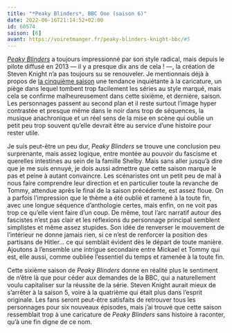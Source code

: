 ```yaml
---
title: "*Peaky Blinders*, BBC One (saison 6)"
date: 2022-06-16T21:14:52+02:00
id: 60574 
saison: [6]
avant: https://voiretmanger.fr/peaky-blinders-knight-bbc/#5
---
```


[*Peaky Blinders*](https://voiretmanger.fr/peaky-blinders-knight-bbc/) a toujours impressionné par son style radical, mais depuis le pilote diffusé en 2013 — il y a presque dix ans de cela ! —, la création de Steven Knight n’a pas toujours su se renouveler. Je mentionnais déjà à propos de [la cinquième saison](https://voiretmanger.fr/peaky-blinders-knight-bbc/#5) une tendance inquiétante à la caricature, un piège dans lequel tombent trop facilement les séries au style marqué, mais cela se confirme malheureusement dans cette sixième, et dernière, saison. Les personnages passent au second plan et il reste surtout l’image hyper contrastée et presque même dans le noir dans trop de séquences, la musique anachronique et un réel sens de la mise en scène qui oublie un petit peu trop souvent qu’elle devrait être au service d’une histoire pour rester utile.

Je suis peut-être un peu dur, *Peaky Blinders* se trouve une conclusion peu surprenante, mais assez logique, entre montée au pouvoir du fascisme et querelles intestines au sein de la famille Shelby. Mais sans aller jusqu’à dire que je me suis ennuyé, je dois aussi admettre que cette saison marque le pas et peine à autant convaincre. Les scénaristes ont un petit peu de mal à nous faire comprendre leur direction et en particulier toute la revanche de Tommy, attendue après le final de la saison précédente, est assez floue. On a parfois l’impression que le thème a été oublié et ramené à la toute fin, avec une longue séquence d’anthologie certes, mais enfin, on ne voit pas trop ce qu’elle vient faire d’un coup. De même, tout l’arc narratif autour des fascistes n’est pas clair et les réflexions du personnage principal semblent simplistes et même assez stupides. Son idée de renverser le mouvement de l’intérieur ne donne jamais rien, si ce n’est de renforcer la position des partisans de Hitler… ce qui semblait évident dès le départ de toute manière. Ajoutons à l’ensemble une intrigue secondaire entre Mickael et Tommy qui est, elle aussi, comme oubliée l’essentiel du temps et ramenée à la toute fin.

Cette sixième saison de *Peaky Blinders* donne en réalité plus le sentiment de n’être là que pour céder aux demandes de la BBC, qui a naturellement voulu capitaliser sur la réussite de la série. Steven Knight aurait mieux de s’arrêter à la saison 5, voire à la quatrième qui était plus dans l’esprit originale. Les fans seront peut-être satisfaits de retrouver tous les personnages pour six nouveaux épisodes, mais j’ai trouvé que cette saison ressemblait trop à une caricature de *Peaky Blinders* sans histoire à raconter, qu’à une fin digne de ce nom.
